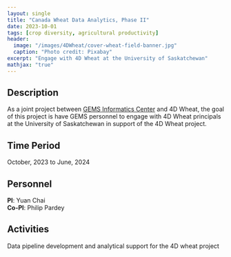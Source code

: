 ```yaml
---
layout: single
title: "Canada Wheat Data Analytics, Phase II"
date: 2023-10-01
tags: [crop diversity, agricultural productivity]
header:
  image: "/images/4DWheat/cover-wheat-field-banner.jpg"
  caption: "Photo credit: Pixabay"
excerpt: "Engage with 4D Wheat at the University of Saskatchewan"
mathjax: "true"
---
```


## Description
As a joint project between [GEMS Informatics Center](https://agroinformatics.org/) and 4D Wheat, the goal of this project is have GEMS personnel to engage with 4D Wheat principals at the University of Saskatchewan in support of the 4D Wheat project.

## Time Period
October, 2023 to June, 2024

## Personnel
**PI**: Yuan Chai   
**Co-PI**: Philip Pardey    

## Activities
Data pipeline development and analytical support for the 4D wheat project